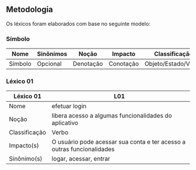 ## Metodologia

<p align="justify">Os léxicos foram elaborados com base no seguinte modelo:</p>

### Símbolo
| Nome       | Sinônimos | Noção     | Impacto          | Classificação         |
| ---------- | --------- | ----------| ---------------- | ----------------      |
|  Símbolo   |  Opcional | Denotação | Conotação        |  Objeto/Estado/Verbo  |


### Léxico 01
|Léxico 01 | L01|
|----------|----|
|Nome      | efetuar login   |
|Noção     | libera acesso a algumas funcionalidades do aplicativo| 
|Classificação| Verbo |
|Impacto(s)| O usuário pode acessar sua conta e ter acesso a outras funcionalidades|
|Sinônimo(s)| logar, acessar, entrar  |  
